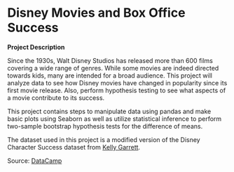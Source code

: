 # Disney Movies and Box Office Success

**Project Description**

Since the 1930s, Walt Disney Studios has released more than 600 films covering a wide range of genres. 
While some movies are indeed directed towards kids, many are intended for a broad audience. 
This project will analyze data to see how Disney movies have changed in popularity since its first movie release. 
Also, perform hypothesis testing to see what aspects of a movie contribute to its success.

This project contains steps to manipulate data using pandas and make basic plots using Seaborn as well as 
utilize statistical inference to perform two-sample bootstrap hypothesis tests for the difference of means.

The dataset used in this project is a modified version of the Disney Character Success dataset from [Kelly Garrett](https://data.world/kgarrett/disney-character-success-00-16).

Source: [DataCamp](https://learn.datacamp.com/projects/740)
